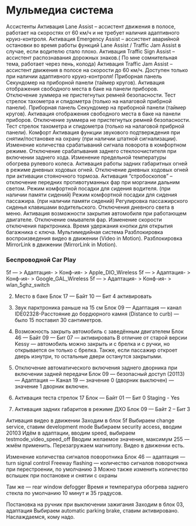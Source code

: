 # Мульмедиа система

Ассистенты
Активация Lane Assist – ассистент движения в полосе, работает на скоростях от 60 км/ч и не требует наличия адаптивного круиз-контроля.
Активация Emergency Assist – ассистент аварийной остановки во время работы функций Lane Assist / Traffic Jam Assist в случае, если водителю стало плохо.
Активация Traffic Sign Assist – ассистент распознавания дорожных знаков.( По мне сомнительная тема, работает через пень, колода)
Активация Traffic Jam Assist – ассистент движения в полосе на скорости до 60 км/ч. Доступен только при наличии адаптивного круиз-контроля!
Приборная панель
Секундомер на приборной панели (таймер кругов).
Активация отображения свободного места в баке на панели приборов.
Отключение зуммера не пристегнутых ремней безопасности.
Тест стрелок тахометра и спидометра (только на налаговой прибрной панели).
Приборная панель
Секундомер на приборной панели (таймер кругов).
Активация отображения свободного места в баке на панели приборов.
Отключение зуммера не пристегнутых ремней безопасности.
Тест стрелок тахометра и спидометра (только на налаговой прибрной панели).
Комфорт
Активация функции звукового подтверждения при снятии/постановке на охрану (при наличии штатной сигнализации).
Изменение количества срабатываний сигнала поворота в комфортном режиме.
Отключение срабатывания заднего стеклоочистителя при включении заднего хода.
Изменение предельной температуры обогрева рулевого колеса.
Активация работы задних габаритных огней в режиме дневных ходовых огней.
Отключение дневных ходовых огней при активации стояночного тормоза.
Активация “стробоскопов” – отключение передних противотуманных фар при моргании дальним светом.
Режим комфортной посадки для сидения водителя. (при наличии памяти сидений)
Режим комфортной посадки для сидения пассажира. (при наличии памяти сидений)
Регулировка пассажирского сиденья клавишами водительского.
Отключения дневного света в меню.
Активация возможности закрытия автомобиля при работающем двигателе.
Отключение омывателя фар.
Изменение скорости отключения парктроника.
Время удержания кнопки для открытия багажника с ключа.
Мультимедийная система
Разблокировка воспроизведения видео в движении (Video in Motion).
Разблокировка MirrorLink в движении (MirrorLink in Motion).

### Беспроводной Car Play

5f — > Адаптация- > Конф-ия- > Apple_DIO_Wireless
5f — > Адаптация- > Конф-ия- > Google_GAL_Wireless
5f — > Адаптация- > Конф-ия- > wlan_5ghz_switch

2. Место в баке
Блок 17 — Байт 10 — Бит 4 активировать

3. Звук парктроника раньше на 15 см
Блок 09 — Адаптация — канал IDE02328-Расстояние до бордюрного камня (Distance to curb) — было 15 поставил 30 сантиметров.

4. Возможность закрыть автомобиль с заведённым двигателем
Блок 46 — Байт 09 — Бит 07 — активировать
В отличие от старой версии Kessy — автомобиль можно закрыть и с брелка и с ручки, но открывается он только с брелка. Также, если пассажир откроет дверь изнутри, то остальные двери останутся закрытыми.

5. Отключение автоматического включения заднего дворника при включении задней передачи
Блок 09 — безопасный доступ (20113) — Адаптация — Канал 19 — значение 0 (дворник выключен) — значение 1 дворник включен.

6. Активация теста стрелок
17 Блок — Байт 01 — Бит 0
Staging - Yes

7. Активация задних габаритов в режиме ДХО
Блок 09 — Байт 2 – Бит 3


Активация видео в движении
Заходим в блок 5f
Выбираем change service, ставим development mode
Выбираем security access, вводим 20103
Идём в адаптации, вводим speed, выбираем testmode_video_speed_off
Вводим желаемое значение, максимум 255 — жмём применить. Перезагружаем магнитолу. Видео в движении есть.

Изменение количества сигналов поворотника
Блок 46 — адаптация — turn signal control
Freeway flashing — количество сигналов поворотника при перестроении, по умолчанию 3
Можно также изменить количество вспышек при постановке и снятии с охраны

Там же — rear window defogger
Время и температура обогрева заднего стекла по умолчанию 10 минут и 35 градусов.

Постановка на ручник при выключении зажигания
Заходим в блок 03, адаптация
Выбираем automatic parking brake, ставим активировано. Наслаждаемся, кому надо.